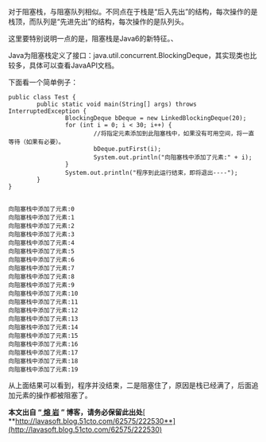对于阻塞栈，与阻塞队列相似。不同点在于栈是“后入先出”的结构，每次操作的是栈顶，而队列是“先进先出”的结构，每次操作的是队列头。

这里要特别说明一点的是，阻塞栈是Java6的新特征。、

Java为阻塞栈定义了接口：java.util.concurrent.BlockingDeque，其实现类也比较多，具体可以查看JavaAPI文档。

下面看一个简单例子：

    
    
    public class Test { 
            public static void main(String[] args) throws InterruptedException { 
                    BlockingDeque bDeque = new LinkedBlockingDeque(20); 
                    for (int i = 0; i < 30; i++) { 
                            //将指定元素添加到此阻塞栈中，如果没有可用空间，将一直等待（如果有必要）。 
                            bDeque.putFirst(i); 
                            System.out.println("向阻塞栈中添加了元素:" + i); 
                    } 
                    System.out.println("程序到此运行结束，即将退出----"); 
            } 
    }
    
    
    向阻塞栈中添加了元素:0 
    向阻塞栈中添加了元素:1 
    向阻塞栈中添加了元素:2 
    向阻塞栈中添加了元素:3 
    向阻塞栈中添加了元素:4 
    向阻塞栈中添加了元素:5 
    向阻塞栈中添加了元素:6 
    向阻塞栈中添加了元素:7 
    向阻塞栈中添加了元素:8 
    向阻塞栈中添加了元素:9 
    向阻塞栈中添加了元素:10 
    向阻塞栈中添加了元素:11 
    向阻塞栈中添加了元素:12 
    向阻塞栈中添加了元素:13 
    向阻塞栈中添加了元素:14 
    向阻塞栈中添加了元素:15 
    向阻塞栈中添加了元素:16 
    向阻塞栈中添加了元素:17 
    向阻塞栈中添加了元素:18 
    向阻塞栈中添加了元素:19

从上面结果可以看到，程序并没结束，二是阻塞住了，原因是栈已经满了，后面追加元素的操作都被阻塞了。

**本文出自 “**[ **熔 岩**](http://lavasoft.blog.51cto.com/) **” 博客，请务必保留此出处**[
**http://lavasoft.blog.51cto.com/62575/222530**](http://lavasoft.blog.51cto.com/62575/222530)

